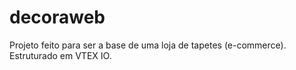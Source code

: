 # decoraweb

Projeto feito para ser a base de uma loja de tapetes (e-commerce). Estruturado em VTEX IO.
